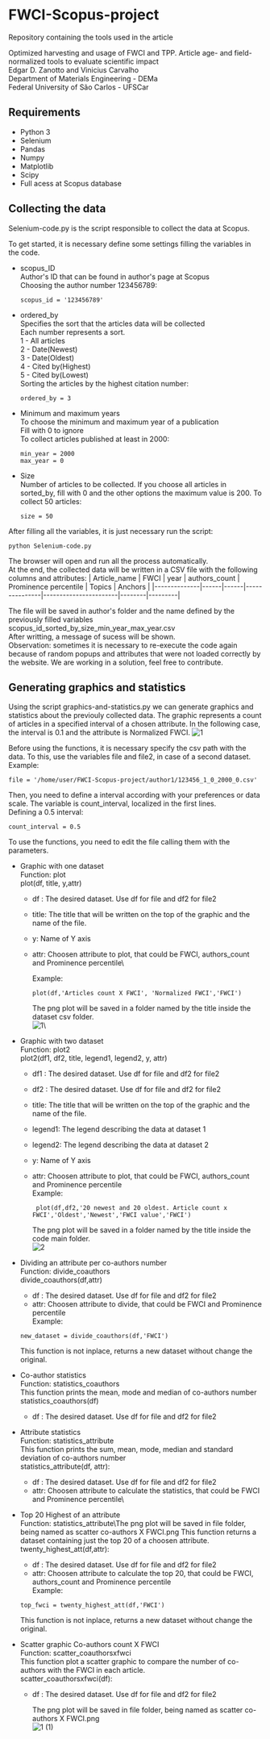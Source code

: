 # FWCI-Scopus-project

Repository containing the tools used in the article 

Optimized harvesting and usage of FWCI and TPP. Article age- and field-normalized tools to evaluate scientific impact\
Edgar D. Zanotto and Vinicius Carvalho\
Department of Materials Engineering - DEMa\
Federal University of São Carlos - UFSCar


## Requirements
* Python 3
* Selenium 
* Pandas
* Numpy
* Matplotlib
* Scipy
* Full acess at Scopus database


## Collecting the data
Selenium-code.py is the script responsible to collect the data at Scopus.

To get started, it is necessary define some settings filling the variables in the code.

 * scopus_ID\
      Author's ID that can be found in author's page at Scopus\
      Choosing the author number 123456789:
      ```
      scopus_id = '123456789'
      ```
  * ordered_by\
      Specifies the sort that the articles data will be collected\
      Each number represents a sort.\
      1 - All articles\
      2 - Date(Newest)\
      3 - Date(Oldest)\
      4 - Cited by(Highest)\
      5 - Cited by(Lowest)\
      Sorting the articles by the highest citation number:
      ```
      ordered_by = 3
      ```
  * Minimum and maximum years\
      To choose the minimum and maximum year of a publication\
      Fill with 0 to ignore\
      To collect articles published at least in 2000: 
      ```
      min_year = 2000  
      max_year = 0
      ```
   * Size\
      Number of articles to be collected.
      If you choose all articles in sorted_by, fill with 0 and the other options the maximum value is 200.
      To collect 50 articles: 
      ```
      size = 50
      ```
After filling all the variables, it is just necessary run the script:
```
python Selenium-code.py
```
The browser will open and run all the process automatically. \
At the end, the collected data will be written in a CSV file with the following columns and attributes:
| Article_name | FWCI | year | authors_count | Prominence percentile | Topics | Anchors |
|--------------|------|------|---------------|-----------------------|--------|---------|

The file will be saved in author's folder and the name defined by the previously filled variables\
scopus_id_sorted_by_size_min_year_max_year.csv\
After writting, a message of sucess will be shown.\
Observation: sometimes it is necessary to re-execute the code again because of random popups and attributes that were not loaded correctly by the website. We are working in a solution, feel free to contribute.

## Generating graphics and statistics
Using the script graphics-and-statistics.py we can generate graphics and statistics about the previouly collected data.
The graphic represents a count of articles in a specified interval of a chosen attribute. In the following case, the interval is 0.1 and the attribute is Normalized FWCI.
![1](https://user-images.githubusercontent.com/32166287/78833422-3bf95100-79c3-11ea-9730-ab497e3aac2d.png)

Before using the functions, it is necessary specify the csv path with the data. To this, use the variables file and file2, in case of a second dataset.
Example:
```
file = '/home/user/FWCI-Scopus-project/author1/123456_1_0_2000_0.csv'
```
Then, you need to define a interval according with your preferences or data scale. The variable is count_interval, localized in the first lines.\
Defining a 0.5 interval:
```
count_interval = 0.5
```
To use the functions, you need to edit the file calling them with the parameters.

* Graphic with one dataset\
      Function: plot\
      plot(df, title, y,attr)
  * df : The desired dataset. Use df for file and df2 for file2
  * title: The title that will be written on the top of the graphic and the name of the file.
  * y: Name of Y axis
  * attr: Choosen attribute to plot, that could be FWCI, authors_count and Prominence percentile\
  
      Example:
     ```
     plot(df,'Articles count X FWCI', 'Normalized FWCI','FWCI')
     ```
       The png plot will be saved in a folder named by the title inside the dataset csv folder.\
           ![1](https://user-images.githubusercontent.com/32166287/78833422-3bf95100-79c3-11ea-9730-ab497e3aac2d.png)\
 * Graphic with two dataset\
      Function: plot2\
      plot2(df1, df2, title, legend1, legend2, y, attr)
   * df1 : The desired dataset. Use df for file and df2 for file2
   * df2 : The desired dataset. Use df for file and df2 for file2
   * title: The title that will be written on the top of the graphic and the name of the file.
   * legend1: The legend describing the data at dataset 1
   * legend2: The legend describing the data at dataset 2
   * y: Name of Y axis
   * attr: Choosen attribute to plot, that could be FWCI, authors_count and Prominence percentile\
        Example:
        ```
         plot(df,df2,'20 newest and 20 oldest. Article count x FWCI','Oldest','Newest','FWCI value','FWCI')
        ```
        
       The png plot will be saved in a folder named by the title inside the code main folder.\
       ![2](https://user-images.githubusercontent.com/32166287/78835128-06099c00-79c6-11ea-837b-704d9f7675a3.png)
           
  * Dividing an attribute per co-authors number\
      Function: divide_coauthors\
      divide_coauthors(df,attr)
    * df : The desired dataset. Use df for file and df2 for file2
    * attr: Choosen attribute to divide, that could be FWCI and Prominence percentile\
    Example:
    ```
    new_dataset = divide_coauthors(df,'FWCI')
    ```
    This function is not inplace, returns a new dataset without change the original.
      
  * Co-author statistics\
      Function: statistics_coauthors\
      This function prints the mean, mode and median of co-authors number\
      statistics_coauthors(df)
    *  df : The desired dataset. Use df for file and df2 for file2
            
   * Attribute statistics\
      Function: statistics_attribute\
      This function prints the sum, mean, mode, median and standard deviation of co-authors number\
      statistics_attribute(df, attr):
     * df : The desired dataset. Use df for file and df2 for file2
     * attr: Choosen attribute to calculate the statistics, that could be FWCI and Prominence percentile\
            
   * Top 20 Highest of an attribute\
      Function: statistics_attribute\The png plot will be saved in file folder, being named as scatter co-authors X FWCI.png
      This function returns a dataset containing just the top 20 of a choosen attribute.\
      twenty_highest_att(df,attr):
     * df : The desired dataset. Use df for file and df2 for file2
     * attr: Choosen attribute to calculate the top 20, that could be FWCI, authors_count and Prominence percentile\
      Example:
      ```
      top_fwci = twenty_highest_att(df,'FWCI')
      ```
      This function is not inplace, returns a new dataset without change the original.
      
   * Scatter graphic Co-authors count X FWCI\
       Function: scatter_coauthorsxfwci\
       This function plot a scatter graphic to compare the number of co-authors with the FWCI in each article.\
       scatter_coauthorsxfwci(df):
     * df : The desired dataset. Use df for file and df2 for file2
       
       The png plot will be saved in file folder, being named as scatter co-authors X FWCI.png\
       ![1 (1)](https://user-images.githubusercontent.com/32166287/78920771-4a4e7800-7a6a-11ea-898c-069988fa2a81.png)

       
